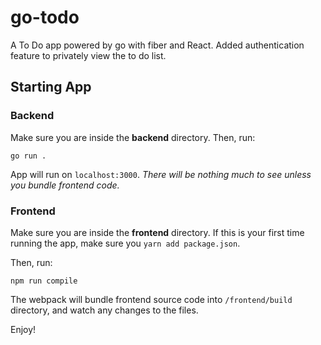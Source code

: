 # go-todo
A To Do app powered by go with fiber and React. Added authentication feature to privately view the to do list.

## Starting App

### Backend
Make sure you are inside the **backend** directory. Then, run:
```
go run .
```

App will run on `localhost:3000`.
*There will be nothing much to see unless you bundle frontend code.*

### Frontend
Make sure you are inside the **frontend** directory. If this is your first time running the app, make sure you `yarn add package.json`.

Then, run:
```
npm run compile
```

The webpack will bundle frontend source code into `/frontend/build` directory, and watch any changes to the files.

Enjoy!